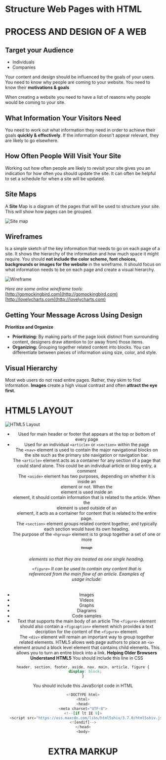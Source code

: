 # Structure Web Pages with HTML

# PROCESS AND DESIGN OF A WEB

## Target your Audience
- Individuals
- Companies

Your content and design should be influenced by the goals of your users. You need to know why people are coming to your website.
You need to know their **motivations & goals**

When creating a website you need to have a list of reasons why people would be coming to your site.

## What Information Your Visitors Need

You need to work out what information they need in order to achieve their goals **quickly & effectively**. If the information doesn't appear relevant, they are likely to go elsewhere.

## How Often People Will Visit Your Site

Working out how often people are likely to revisit your site gives you an indication for how often you should update the site.
It can often be helpful to set a schedule for when a site will be updated.

## Site Maps

A **Site** Map is a diagram of the pages that will be used to structure your site. This will show how pages can be grouped.<br />

![Site map](https://lh4.googleusercontent.com/YmA5CeGR8S7Qrwd9h_N69BYZ2uASczeCwJOuiC_q6Md6MvznnA4cl4KZ3bSlXLXihtryhdK71-1wNgiJ4SmZqb85ApDijtJB1j7aEulYSWoYiMc5PtfVwwLHvkQf1ZJag5zTO8zn "Site Map Diagram")

## Wireframes
Is a simple sketch of the key information that needs to go on each page of a site. It shows the hierarchy of the information and how much space it might require.
You should **not include the color scheme, font choices, backgrounds or images for the website** in the wireframe. It should focus on what information needs to be on each page and create a visual hierarchy.

![Wireframe](https://d2slcw3kip6qmk.cloudfront.net/marketing/pages/chart/seo/wireframing/discovery/steps-to-creating-wireframe-03.svg "Wireframe Diagram")

*Here are some online wireframe tools:* <br />
[http://gomockingbird.com](http://gomockingbird.com)<br />
[http://lovelycharts.com](http://lovelycharts.com)

## Getting Your Message Across Using Design
**Prioritize and Organize**
- **Prioritizing:** By making parts of the page look distinct from surrounding content, designers draw attention to (or away from) those items.
- **Organizing:** Grouping together related content into blocks. You can differentiate between pieces of information using size, color, and style.

## Visual Hierarchy
Most web users do not read entire pages. Rather, they skim to find information.
**Images** create a high visual contrast and often **attract the eye first**.

# HTML5 LAYOUT

![HTML5 Layout](https://external-content.duckduckgo.com/iu/?u=https%3A%2F%2Fstuyhsdesign.files.wordpress.com%2F2016%2F05%2Fyoko-html5.png%3Fw%3D656&f=1&nofb=1 "html5 layout")

**<header> <footer>**
- Used for main header or footer that appears at the top or bottom of every page
- Used for an individual ```<article>``` or ```<section>``` within the page
**<nav>**
The ```<nav>``` element is used to contain the major navigational blocks on the site such as the primary site navigation or navigation bar.
**<article>**
The ```<article>``` element acts as a container for any section of a page that could stand alone. This could be an individual article or blog entry, a comment
**<aside>**
The ```<aside>``` element has two purposes, depending on whether it is inside an <article> element or not. When the <aside> element is used inside an <article> element, it should contain information that is related to the article. When the <aside> element is used outside of an <article> element, it acts as a container for content that is related to the entire page.
**<section>**
The ```<section>``` element groups related content together, and typically each section would have its own heading.
**<hgroup>**
The purpose of the ```<hgroup>``` element is to group together a set of one or more <h1> through <h6> elements so that they are treated as one single heading.
**<figure><figcaption>**
```<figure>``` It can be used to contain any content that is referenced from the main flow of an article.
Examples of usage include:
- Images
- Videos
- Graphs
- Diagrams
- Code samples
- Text that supports the main body of an article
The ```<figure>``` element should also contain a ```<figcaption>``` element which provides a text decription for the content of the ```<figure>``` element.
**<div>**
The ```<div>``` element will remain an important way to group together related elements.
**<a>**
HTML5 allows web page authors to place an ```<a>``` element around a block level element that contains child elements. This allows you to turn an entire block into a link.
**Helping Older Browsers Understand HTML5**
You should include this line in CSS
```css
header, section, footer, aside, nav, main, article, figure {
  display: block;
}
```
You should include this JavaScript code in HTML
```javascript
<!DOCTYPE html>
<html>
<head>
<meta charset="UTF-8">
<!--[if lt IE 9]>
  <script src="https://oss.maxcdn.com/libs/html5shiv/3.7.0/html5shiv.js"></script>
<![endif]-->
</head>
<body>
```
# EXTRA MARKUP
